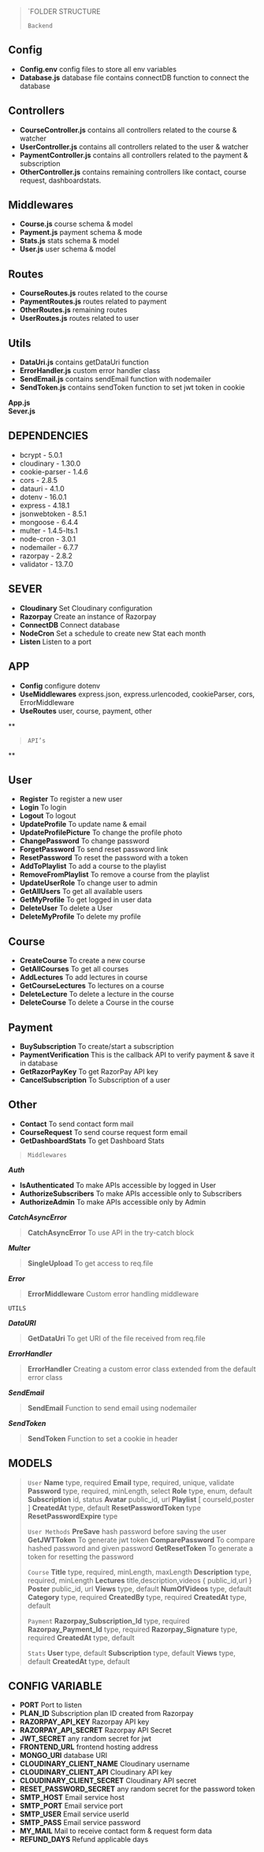     

> `FOLDER STRUCTURE
> 
> `Backend`
> 
## Config

 - **Config.env** 		config files to store all env variables     
 - **Database.js** 	database file contains connectDB function to connect the database

## Controllers

 - **CourseController.js** 		contains all controllers related to the course & watcher 
 -  **UserController.js** 			contains all controllers related to the user & watcher 
 - **PaymentController.js** 	contains all controllers related to the payment & subscription 
 - **OtherController.js** 		contains remaining controllers like contact, course request, dashboardstats.

## Middlewares

 - **Course.js** course schema & model
 - **Payment.js** payment schema & mode
 - **Stats.js** stats schema & model
 - **User.js** user schema & model

## Routes

 - **CourseRoutes.js** routes related to the course 
 - **PaymentRoutes.js** routes related to payment  
 - **OtherRoutes.js** remaining routes  
 - **UserRoutes.js** routes related to user

## Utils

 - **DataUri.js** contains getDataUri function 
 - **ErrorHandler.js** custom error handler class 
 - **SendEmail.js** contains sendEmail function with nodemailer 
 - **SendToken.js** contains sendToken function to set jwt token in cookie
 
**App.js**  
**Sever.js**

## DEPENDENCIES

 - bcrypt - 5.0.1
 - cloudinary - 1.30.0
 - cookie-parser - 1.4.6
 - cors - 2.8.5
 - datauri - 4.1.0
 - dotenv - 16.0.1
 - express - 4.18.1
 - jsonwebtoken - 8.5.1
 - mongoose - 6.4.4
 - multer - 1.4.5-lts.1
 - node-cron - 3.0.1
 - nodemailer - 6.7.7
 - razorpay - 2.8.2
 - validator - 13.7.0

## SEVER

 - **Cloudinary** Set Cloudinary configuration 
 - **Razorpay** Create an instance of Razorpay 
 - **ConnectDB** Connect database 
 - **NodeCron** Set a schedule to create new Stat each month 
 - **Listen** Listen to a port

## APP

 - **Config** configure dotenv 
 - **UseMiddlewares** express.json, express.urlencoded, cookieParser, cors, ErrorMiddleware 
 - **UseRoutes** user, course, payment, other

**

> `API’s`

**

## User

 - **Register** To register a new user 
 - **Login** To login 
 - **Logout** To logout 
 - **UpdateProfile** To update name & email 
 - **UpdateProfilePicture** To change the profile photo 
 - **ChangePassword** To change password 
 - **ForgetPassword** To send reset password link 
 - **ResetPassword** To reset the password with a token 
 - **AddToPlaylist** To add a course to the playlist 
 - **RemoveFromPlaylist** To remove a course from the playlist 
 - **UpdateUserRole** To change user to admin 
 - **GetAllUsers** To get all available users 
 - **GetMyProfile** To get logged in user data 
 - **DeleteUser** To delete a User 
 - **DeleteMyProfile** To delete my profile

## Course

 - **CreateCourse** To create a new course 
 - **GetAllCourses** To get all courses 
 - **AddLectures** To add lectures in course 
 - **GetCourseLectures** To lectures on a course 
 - **DeleteLecture** To delete a lecture in the course 
 - **DeleteCourse** To delete a Course in the course

## Payment

 - **BuySubscription** To create/start a subscription 
 - **PaymentVerification** This is the callback API to verify payment & save it in database 
 - **GetRazorPayKey** To get RazorPay API key 
 - **CancelSubscription** To Subscription of a user

## Other

 - **Contact** To send contact form mail 
 - **CourseRequest** To send course request form email 
 - **GetDashboardStats** To get Dashboard Stats


> `Middlewares`
> > 
***Auth***
 - **IsAuthenticated** To make APIs accessible by logged in User 
 - **AuthorizeSubscribers** To make APIs accessible only to Subscribers 
 -  **AuthorizeAdmin** To make APIs accessible only by Admin


 ***CatchAsyncError***
>   **CatchAsyncError** To use API in the try-catch block

 ***Multer***

>  **SingleUpload** To get access to req.file
 
***Error***
> **ErrorMiddleware** Custom error handling middleware
 

`UTILS`
> 
 ***DataURI*** 
> **GetDataUri** To get URI of the file received from req.file
> 
 ***ErrorHandler*** 
> **ErrorHandler** Creating a custom error class extended from the default error class 
 
***SendEmail*** 
> **SendEmail** Function to send email using nodemailer 
 
***SendToken*** 
> **SendToken** Function to set a cookie in header


## MODELS

> `User`
> **Name** type, required 
> **Email** type, required, unique, validate 
> **Password** type, required, minLength, select 
> **Role** type, enum, default 
> **Subscription** id, status 
> **Avatar** public_id, url 
> **Playlist** [ courseId,poster ] 
> **CreatedAt** type, default 
> **ResetPasswordToken** type 
> **ResetPasswordExpire** type
> 
> `User Methods`
**PreSave** hash password before saving the user 
**GetJWTToken** To generate jwt token 
**ComparePassword** To compare hashed password and given password 
**GetResetToken** To generate a token for resetting the password
> 
> `Course`
**Title** type, required, minLength, maxLength 
**Description** type, required, minLength 
**Lectures** title,description,videos { public_id,url } 
**Poster** public_id, url 
**Views** type, default 
**NumOfVideos** type, default 
**Category** type, required 
**CreatedBy** type, required 
**CreatedAt** type, default
> 
> `Payment`
**Razorpay_Subscription_Id** type, required 
**Razorpay_Payment_Id** type, required 
**Razorpay_Signature** type, required 
**CreatedAt** type, default
> 
> `Stats`
**User** type, default 
**Subscription** type, default 
**Views** type, default 
**CreatedAt** type, default

## CONFIG VARIABLE

 - **PORT** Port to listen 
 - **PLAN_ID** Subscription plan ID created from Razorpay 
 - **RAZORPAY_API_KEY** Razorpay API key 
 - **RAZORPAY_API_SECRET** Razorpay API Secret 
 - **JWT_SECRET** any random secret for jwt 
 - **FRONTEND_URL** frontend hosting address 
 - **MONGO_URI** database URI 
 - **CLOUDINARY_CLIENT_NAME** Cloudinary username 
 - **CLOUDINARY_CLIENT_API** Cloudinary API key 
 - **CLOUDINARY_CLIENT_SECRET** Cloudinary API secret 
 - **RESET_PASSWORD_SECRET** any random secret for the password token 
 - **SMTP_HOST** Email service host
 - **SMTP_PORT** Email service port 
 - **SMTP_USER** Email service userId 
 - **SMTP_PASS** Email service password 
 - **MY_MAIL** Mail to receive contact form & request form data 
 - **REFUND_DAYS** Refund applicable days
